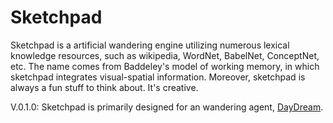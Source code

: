 Sketchpad
=========

Sketchpad is a artificial wandering engine utilizing numerous lexical knowledge resources, such as wikipedia, WordNet, BabelNet, ConceptNet, etc.
The name comes from Baddeley's model of working memory, in which sketchpad integrates visual-spatial information.
Moreover, sketchpad is always a fun stuff to think about. It's creative.

V.0.1.0: Sketchpad is primarily designed for an wandering agent, 
[DayDream](https://www.github.com/kylecomtw/DayDream).